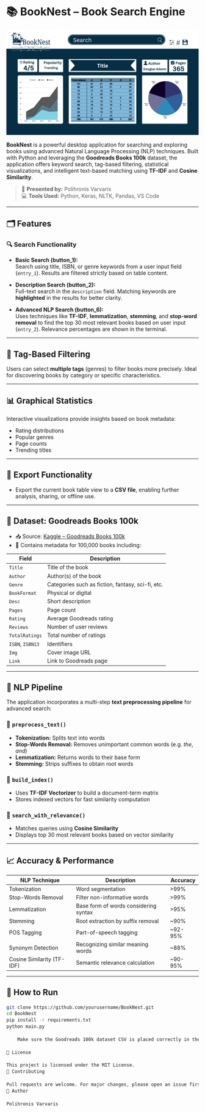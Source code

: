 # 📚 BookNest – Book Search Engine

![alt text](./start.png)


**BookNest** is a powerful desktop application for searching and exploring books using advanced Natural Language Processing (NLP) techniques. Built with Python and leveraging the **Goodreads Books 100k** dataset, the application offers keyword search, tag-based filtering, statistical visualizations, and intelligent text-based matching using **TF-IDF** and **Cosine Similarity**.

> 👤 **Presented by:** Polihronis Varvaris  
> 💻 **Tools Used:** Python, Keras, NLTK, Pandas, VS Code  

---

## 🗂️ Features

### 🔍 Search Functionality

- **Basic Search (button_1):**  
  Search using title, ISBN, or genre keywords from a user input field (`entry_1`). Results are filtered strictly based on table content.

- **Description Search (button_2):**  
  Full-text search in the `description` field. Matching keywords are **highlighted** in the results for better clarity.

- **Advanced NLP Search (button_6):**  
  Uses techniques like **TF-IDF**, **lemmatization**, **stemming**, and **stop-word removal** to find the top 30 most relevant books based on user input (`entry_2`). Relevance percentages are shown in the terminal.

---

## 🔎 Tag-Based Filtering

Users can select **multiple tags** (genres) to filter books more precisely. Ideal for discovering books by category or specific characteristics.

---

## 📊 Graphical Statistics

Interactive visualizations provide insights based on book metadata:
- Rating distributions
- Popular genres
- Page counts
- Trending titles

---

## 💾 Export Functionality

- Export the current book table view to a **CSV file**, enabling further analysis, sharing, or offline use.

---

## 📂 Dataset: Goodreads Books 100k

- 📥 Source: [Kaggle – Goodreads Books 100k](https://www.kaggle.com/datasets/mdhamani/goodreads-books-100k/data)  
- 📘 Contains metadata for 100,000 books including:

| Field        | Description |
|--------------|-------------|
| `Title`         | Title of the book |
| `Author`        | Author(s) of the book |
| `Genre`         | Categories such as fiction, fantasy, sci-fi, etc. |
| `BookFormat`    | Physical or digital |
| `Desc`          | Short description |
| `Pages`         | Page count |
| `Rating`        | Average Goodreads rating |
| `Reviews`       | Number of user reviews |
| `TotalRatings`  | Total number of ratings |
| `ISBN`, `ISBN13`| Identifiers |
| `Img`           | Cover image URL |
| `Link`          | Link to Goodreads page |

---

## 🧠 NLP Pipeline

The application incorporates a multi-step **text preprocessing pipeline** for advanced search:

### 📌 `preprocess_text()`
- **Tokenization:** Splits text into words
- **Stop-Words Removal:** Removes unimportant common words (e.g. *the*, *and*)
- **Lemmatization:** Returns words to their base form
- **Stemming:** Strips suffixes to obtain root words

### 🧾 `build_index()`
- Uses **TF-IDF Vectorizer** to build a document-term matrix
- Stores indexed vectors for fast similarity computation

### 🔎 `search_with_relevance()`
- Matches queries using **Cosine Similarity**
- Displays top 30 most relevant books based on vector similarity

---

## 📈 Accuracy & Performance

| NLP Technique          | Description                                             | Accuracy |
|------------------------|---------------------------------------------------------|----------|
| Tokenization           | Word segmentation                                       | >99%     |
| Stop-Words Removal     | Filter non-informative words                            | >99%     |
| Lemmatization          | Base form of words considering syntax                   | >95%     |
| Stemming               | Root extraction by suffix removal                       | ~90%     |
| POS Tagging            | Part-of-speech tagging                                  | ~92-95%  |
| Synonym Detection      | Recognizing similar meaning words                       | ~88%     |
| Cosine Similarity (TF-IDF) | Semantic relevance calculation                      | ~90-95%  |

---

## 🏁 How to Run

```bash
git clone https://github.com/yourusername/BookNest.git
cd BookNest
pip install -r requirements.txt
python main.py

    Make sure the Goodreads 100k dataset CSV is placed correctly in the project folder.

📝 License

This project is licensed under the MIT License.
🤝 Contributing

Pull requests are welcome. For major changes, please open an issue first to discuss what you would like to change or improve.
👤 Author

Polihronis Varvaris
